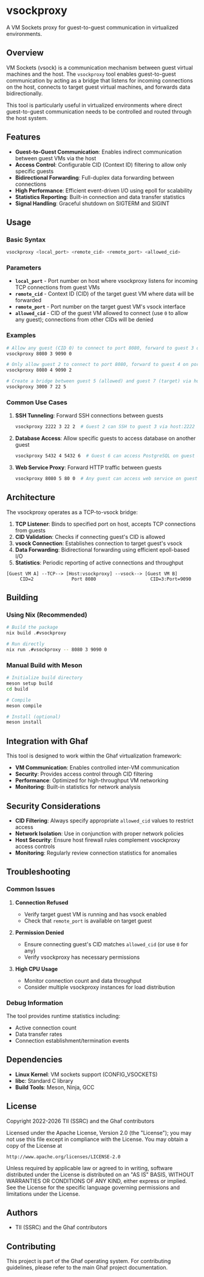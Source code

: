 <!--
Copyright 2022-2026 TII (SSRC) and the Ghaf contributors
SPDX-License-Identifier: Apache-2.0
-->

# vsockproxy

A VM Sockets proxy for guest-to-guest communication in virtualized environments.

## Overview

VM Sockets (vsock) is a communication mechanism between guest virtual machines and the host. The `vsockproxy` tool enables guest-to-guest communication by acting as a bridge that listens for incoming connections on the host, connects to target guest virtual machines, and forwards data bidirectionally.

This tool is particularly useful in virtualized environments where direct guest-to-guest communication needs to be controlled and routed through the host system.

## Features

- **Guest-to-Guest Communication**: Enables indirect communication between guest VMs via the host
- **Access Control**: Configurable CID (Context ID) filtering to allow only specific guests
- **Bidirectional Forwarding**: Full-duplex data forwarding between connections
- **High Performance**: Efficient event-driven I/O using epoll for scalability
- **Statistics Reporting**: Built-in connection and data transfer statistics
- **Signal Handling**: Graceful shutdown on SIGTERM and SIGINT

## Usage

### Basic Syntax

```bash
vsockproxy <local_port> <remote_cid> <remote_port> <allowed_cid>
```

### Parameters

- **`local_port`** - Port number on host where vsockproxy listens for incoming TCP connections from guest VMs
- **`remote_cid`** - Context ID (CID) of the target guest VM where data will be forwarded
- **`remote_port`** - Port number on the target guest VM's vsock interface
- **`allowed_cid`** - CID of the guest VM allowed to connect (use `0` to allow any guest); connections from other CIDs will be denied

### Examples

```bash
# Allow any guest (CID 0) to connect to port 8080, forward to guest 3 on port 9090
vsockproxy 8080 3 9090 0

# Only allow guest 2 to connect to port 8080, forward to guest 4 on port 9090
vsockproxy 8080 4 9090 2

# Create a bridge between guest 5 (allowed) and guest 7 (target) via host port 3000
vsockproxy 3000 7 22 5
```

### Common Use Cases

1. **SSH Tunneling**: Forward SSH connections between guests
   ```bash
   vsockproxy 2222 3 22 2  # Guest 2 can SSH to guest 3 via host:2222
   ```

2. **Database Access**: Allow specific guests to access database on another guest
   ```bash
   vsockproxy 5432 4 5432 6  # Guest 6 can access PostgreSQL on guest 4
   ```

3. **Web Service Proxy**: Forward HTTP traffic between guests
   ```bash
   vsockproxy 8080 5 80 0  # Any guest can access web service on guest 5
   ```

## Architecture

The vsockproxy operates as a TCP-to-vsock bridge:

1. **TCP Listener**: Binds to specified port on host, accepts TCP connections from guests
2. **CID Validation**: Checks if connecting guest's CID is allowed
3. **vsock Connection**: Establishes connection to target guest's vsock
4. **Data Forwarding**: Bidirectional forwarding using efficient epoll-based I/O
5. **Statistics**: Periodic reporting of active connections and throughput

```
[Guest VM A] --TCP--> [Host:vsockproxy] --vsock--> [Guest VM B]
     CID=2              Port 8080                    CID=3:Port=9090
```

## Building

### Using Nix (Recommended)

```bash
# Build the package
nix build .#vsockproxy

# Run directly
nix run .#vsockproxy -- 8080 3 9090 0
```

### Manual Build with Meson

```bash
# Initialize build directory
meson setup build
cd build

# Compile
meson compile

# Install (optional)
meson install
```

## Integration with Ghaf

This tool is designed to work within the Ghaf virtualization framework:

- **VM Communication**: Enables controlled inter-VM communication
- **Security**: Provides access control through CID filtering
- **Performance**: Optimized for high-throughput VM networking
- **Monitoring**: Built-in statistics for network analysis

## Security Considerations

- **CID Filtering**: Always specify appropriate `allowed_cid` values to restrict access
- **Network Isolation**: Use in conjunction with proper network policies
- **Host Security**: Ensure host firewall rules complement vsockproxy access controls
- **Monitoring**: Regularly review connection statistics for anomalies

## Troubleshooting

### Common Issues

1. **Connection Refused**
   - Verify target guest VM is running and has vsock enabled
   - Check that `remote_port` is available on target guest

2. **Permission Denied**
   - Ensure connecting guest's CID matches `allowed_cid` (or use `0` for any)
   - Verify vsockproxy has necessary permissions

3. **High CPU Usage**
   - Monitor connection count and data throughput
   - Consider multiple vsockproxy instances for load distribution

### Debug Information

The tool provides runtime statistics including:
- Active connection count
- Data transfer rates
- Connection establishment/termination events

## Dependencies

- **Linux Kernel**: VM sockets support (CONFIG_VSOCKETS)
- **libc**: Standard C library
- **Build Tools**: Meson, Ninja, GCC

## License

Copyright 2022-2026 TII (SSRC) and the Ghaf contributors

Licensed under the Apache License, Version 2.0 (the "License");
you may not use this file except in compliance with the License.
You may obtain a copy of the License at

    http://www.apache.org/licenses/LICENSE-2.0

Unless required by applicable law or agreed to in writing, software
distributed under the License is distributed on an "AS IS" BASIS,
WITHOUT WARRANTIES OR CONDITIONS OF ANY KIND, either express or implied.
See the License for the specific language governing permissions and
limitations under the License.

## Authors

- TII (SSRC) and the Ghaf contributors

## Contributing

This project is part of the Ghaf operating system. For contributing guidelines, please refer to the main Ghaf project documentation.
